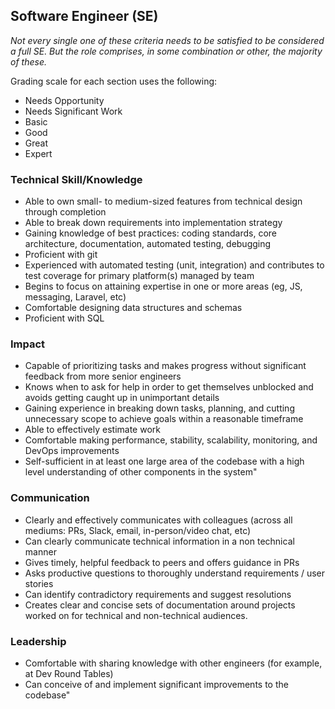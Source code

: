 ## Software Engineer (SE)

_Not every single one of these criteria needs to be satisfied to be considered a full SE. But the role comprises, in some combination or other, the majority of these._

Grading scale for each section uses the following:

- Needs Opportunity
- Needs Significant Work
- Basic
- Good
- Great
- Expert

### Technical Skill/Knowledge
- Able to own small- to medium-sized features from technical design through completion
- Able to break down requirements into implementation strategy 
- Gaining knowledge of best practices: coding standards, core architecture, documentation, automated testing, debugging
- Proficient with git
- Experienced with automated testing (unit, integration) and contributes to test coverage for primary platform(s) managed by team
- Begins to focus on attaining expertise in one or more areas (eg, JS, messaging, Laravel, etc)
- Comfortable designing data structures and schemas
- Proficient with SQL

### Impact
- Capable of prioritizing tasks and makes progress without significant feedback from more senior engineers
- Knows when to ask for help in order to get themselves unblocked and avoids getting caught up in unimportant details
- Gaining experience in breaking down tasks, planning, and cutting unnecessary scope to achieve goals within a reasonable timeframe
- Able to effectively estimate work
- Comfortable making performance, stability, scalability, monitoring, and DevOps improvements
- Self-sufficient in at least one large area of the codebase with a high level understanding of other components in the system"

### Communication
- Clearly and effectively communicates with colleagues (across all mediums: PRs, Slack, email, in-person/video chat, etc)
- Can clearly communicate technical information in a non technical manner
- Gives timely, helpful feedback to peers and offers guidance in PRs 
- Asks productive questions to thoroughly understand requirements / user stories
- Can identify contradictory requirements and suggest resolutions
- Creates clear and concise sets of documentation around projects worked on for technical and non-technical audiences.

### Leadership
- Comfortable with sharing knowledge with other engineers (for example, at Dev Round Tables)
- Can conceive of and implement significant improvements to the codebase"
